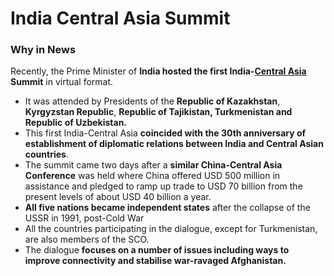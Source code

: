 # India Central Asia Summit

### Why in News

Recently, the Prime Minister of **India hosted the first India-[Central Asia](https://www.drishtiias.com/to-the-points/Paper2/connect-central-asia-policy) Summit** in virtual format.
-   It was attended by Presidents of the **Republic of Kazakhstan**, **Kyrgyzstan Republic**, **Republic of Tajikistan, Turkmenistan and Republic of Uzbekistan.**
-   This first India-Central Asia **coincided with the 30th anniversary of establishment of diplomatic relations between India and Central Asian countries**.
-   The summit came two days after a **similar China-Central Asia Conference** was held where China offered USD 500 million in assistance and pledged to ramp up trade to USD 70 billion from the present levels of about USD 40 billion a year.
- **All five nations became independent states** after the collapse of the USSR in 1991, post-Cold War
-   All the countries participating in the dialogue, except for Turkmenistan, are also members of the SCO.
-   The dialogue **focuses on a number of issues including ways to improve connectivity and stabilise war-ravaged Afghanistan.**

